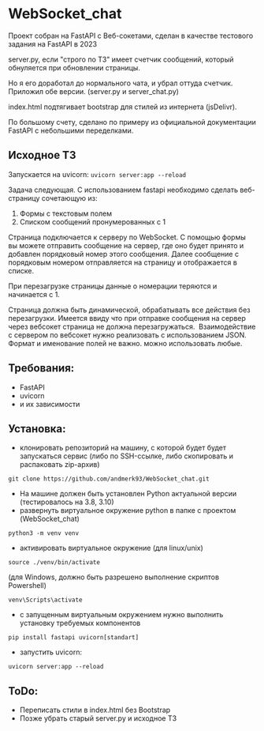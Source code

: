 # WebSocket_chat

Проект собран на FastAPI с Веб-сокетами, cделан в качестве тестового задания на FastAPI в 2023


server.py, если "строго по ТЗ" имеет счетчик сообщений, который обнуляется при обновлении страницы. 

Но я его доработал до нормального чата, и убрал оттуда счетчик. Приложил обе версии. (server.py и server_chat.py)

index.html подтягивает bootstrap для стилей из интернета (jsDelivr). 

По большому счету, сделано по примеру из официальной документации FastAPI с небольшими переделками. 

## Исходное ТЗ

Запускается на uvicorn:
`uvicorn server:app --reload`

Задача следующая. С использованием fastapi необходимо сделать веб-страницу сочетающую из:
1. Формы с текстовым полем
2. Списком сообщений пронумерованных с 1

Страница подключается к серверу по WebSocket.
С помощью формы вы можете отправить сообщение на сервер, где оно будет принято и добавлен порядковый номер этого сообщения.
Далее сообщение с порядковым номером отправляется на страницу и отображается в списке.

При перезагрузке страницы данные о номерации теряются и начинается с 1.

Страница должна быть динамической, обрабатывать все действия без перезагрузки. Имеется ввиду что при отправке сообщения на сервер через вебсокет страница не должна перезагружаться.  
Взаимодействие с сервером по вебсокет нужно реализовать с использованием JSON. Формат и именование полей не важно. можно использовать любые.

## Требования:
 - FastAPI
 - uvicorn
 - и их зависимости
 
 ## Установка:
 - клонировать репозиторий на машину, с которой будет будет запускаться сервис (либо по SSH-ссылке, либо скопировать и распаковать zip-архив)
```
git clone https://github.com/andmerk93/WebSocket_chat.git
```

- На машине должен быть установлен Python актуальной версии (тестировалось на 3.8, 3.10)
- развернуть виртуальное окружение python в папке с проектом (WebSocket_chat)
```
python3 -m venv venv
```
- активировать виртуальное окружение
(для linux/unix)
 ```
 source ./venv/bin/activate 
 ``` 
(для Windows, должно быть разрешено выполнение скриптов Powershell)
 ```
 venv\Scripts\activate
 ``` 

- с запущенным виртуальным окружением нужно выполнить установку требуемых компонентов
```
pip install fastapi uvicorn[standart]
```
- запустить uvicorn:
```
uvicorn server:app --reload
```

## ToDo:
 - Переписать стили в index.html без Bootstrap
 - Позже убрать старый server.py и исходное ТЗ
